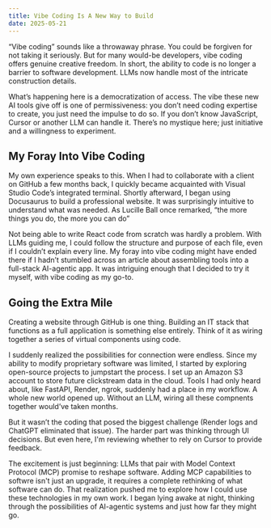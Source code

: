 ```yaml
---
title: Vibe Coding Is A New Way to Build
date: 2025-05-21
---
```

“Vibe coding” sounds like a throwaway phrase. You could be forgiven for not taking it seriously. But for many would-be developers, vibe coding offers genuine creative freedom. In short, the ability to code is no longer a barrier to software development. LLMs now handle most of the intricate construction details.

What’s happening here is a democratization of access. The vibe these new AI tools give off is one of permissiveness: you don’t need coding expertise to create, you just need the impulse to do so. If you don’t know JavaScript, Cursor or another LLM can handle it. There’s no mystique here; just initiative and a willingness to experiment.

## My Foray Into Vibe Coding

My own experience speaks to this. When I had to collaborate with a client on GitHub a few months back, I quickly became acquainted with Visual Studio Code’s integrated terminal. Shortly afterward, I began using Docusaurus to build a professional website. It was surprisingly intuitive to understand what was needed. As Lucille Ball once remarked, “the more things you do, the more you can do”

Not being able to write React code from scratch was hardly a problem. With LLMs guiding me, I could follow the structure and purpose of each file, even if I couldn’t explain every line. My foray into vibe coding might have ended there if I hadn’t stumbled across an article about assembling tools into a full-stack AI-agentic app. It was intriguing enough that I decided to try it myself, with vibe coding as my go-to.

## Going the Extra Mile

Creating a website through GitHub is one thing. Building an IT stack that functions as a full application is something else entirely. Think of it as wiring together a series of virtual components using code.

I suddenly realized the possibilities for connection were endless. Since my ability to modify proprietary software was limited, I started by exploring open-source projects to jumpstart the process. I set up an Amazon S3 account to store future clickstream data in the cloud. Tools I had only heard about, like FastAPI, Render, ngrok, suddenly had a place in my workflow. A whole new world opened up. Without an LLM, wiring all these compnents together would’ve taken months.

But it wasn’t the coding that posed the biggest challenge (Render logs and ChatGPT eliminated that issue). The harder part was thinking through UI decisions. But even here, I'm reviewing whether to rely on Cursor to provide feedback.

The excitement is just beginning: LLMs that pair with Model Context Protocol (MCP) promise to reshape software. Adding MCP capabilities to softwre isn't just an upgrade, it requires a complete rethinking of what software can do. That realization pushed me to explore how I could use these technologies in my own work. I began lying awake at night, thinking through the possibilities of AI-agentic systems and just how far they might go.


